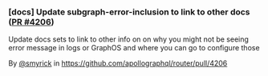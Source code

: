 ### [docs] Update subgraph-error-inclusion to link to other docs ([PR #4206](https://github.com/apollographql/router/pull/4206))

Update docs sets to link to other info on on why you might not be seeing error message in logs or GraphOS and where you can go to configure those

By [@smyrick](https://github.com/smyrick) in https://github.com/apollographql/router/pull/4206